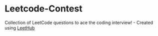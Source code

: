 # Leetcode-Contest
Collection of LeetCode questions to ace the coding interview! - Created using [LeetHub](https://github.com/QasimWani/LeetHub)
